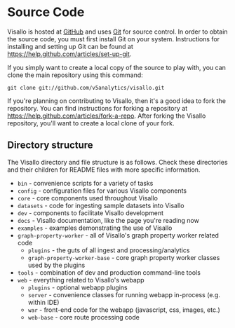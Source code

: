 # Source Code

Visallo is hosted at [GitHub](http://www.github.com) and uses [Git](http://git-scm.com/) for source control. In order to
obtain the source code, you must first install Git on your system. Instructions for installing and setting up Git can be
found at https://help.github.com/articles/set-up-git.

If you simply want to create a local copy of the source to play with, you can clone the main repository using this command:

    git clone git://github.com/v5analytics/visallo.git

If you're planning on contributing to Visallo, then it's a good idea to fork the repository. You can find instructions
for forking a repository at https://help.github.com/articles/fork-a-repo. After forking the Visallo repository, you'll
want to create a local clone of your fork.

## Directory structure

The Visallo directory and file structure is as follows. Check these directories and their children for README files
with more specific information.

* `bin` - convenience scripts for a variety of tasks
* `config` - configuration files for various Visallo components
* `core` - core components used throughout Visallo
* `datasets` - code for ingesting sample datasets into Visallo
* `dev` - components to facilitate Visallo development
* `docs` - Visallo documentation, like the page you're reading now
* `examples` - examples demonstrating the use of Visallo
* `graph-property-worker` - all of Visallo's graph property worker related code
  * `plugins` - the guts of all ingest and processing/analytics
  * `graph-property-worker-base` - core graph property worker classes used by the plugins
* `tools` - combination of dev and production command-line tools
* `web` - everything related to Visallo's webapp
  * `plugins` - optional webapp plugins
  * `server` - convenience classes for running webapp in-process (e.g. within IDE)
  * `war` - front-end code for the webapp (javascript, css, images, etc.)
  * `web-base` - core route processing code
